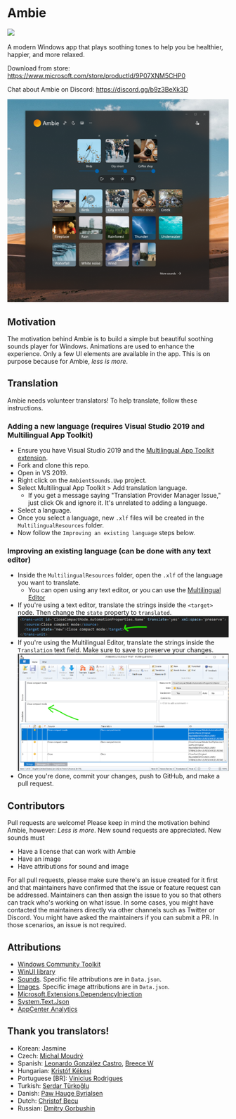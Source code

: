 # Ambie
<img src="https://raw.githubusercontent.com/jenius-apps/ambie/main/images/logo_transparent.png" width="250">


A modern Windows app that plays soothing tones to help you be healthier, happier, and more relaxed.


Download from store: https://www.microsoft.com/store/productId/9P07XNM5CHP0

Chat about Ambie on Discord: https://discord.gg/b9z3BeXk3D

![](images/ambie_hero.png)

## Motivation

The motivation behind Ambie is to build a simple but beautiful soothing sounds player for Windows. Animations are used to enhance the experience. Only a few UI elements are available in the app. This is on purpose because for Ambie, _less is more_.

## Translation

Ambie needs volunteer translators! To help translate, follow these instructions.

### Adding a new language (requires Visual Studio 2019 and Multilingual App Toolkit)
- Ensure you have Visual Studio 2019 and the [Multilingual App Toolkit extension](https://marketplace.visualstudio.com/items?itemName=MultilingualAppToolkit.MultilingualAppToolkit-18308).
- Fork and clone this repo.
- Open in VS 2019.
- Right click on the `AmbientSounds.Uwp` project.
- Select Multilingual App Toolkit > Add translation language.
    - If you get a message saying "Translation Provider Manager Issue," just click Ok and ignore it. It's unrelated to adding a language.
- Select a language. 
- Once you select a language, new `.xlf` files will be created in the `MultilingualResources` folder.
- Now follow the `Improving an existing language` steps below.

### Improving an existing language (can be done with any text editor)
- Inside the `MultilingualResources` folder, open the `.xlf` of the language you want to translate.
    - You can open using any text editor, or you can use the [Multilingual Editor](https://developer.microsoft.com/windows/develop/multilingual-app-toolkit)
- If you're using a text editor, translate the strings inside the `<target>` node. Then change the `state` property to `translated`.
    ![](images/text-translate.png)
- If you're using the Multilingual Editor, translate the strings inside the `Translation` text field. Make sure to save to preserve your changes.
    ![](images/toolkit-translate.png)
- Once you're done, commit your changes, push to GitHub, and make a pull request.

## Contributors

Pull requests are welcome! Please keep in mind the motivation behind Ambie, however: _Less is more_. New sound requests are appreciated. New sounds must
- Have a license that can work with Ambie
- Have an image
- Have attributions for sound and image

For all pull requests, please make sure there's an issue created for it first and that maintainers have confirmed that the issue or feature request can be addressed. Maintainers can then assign the issue to you so that others can track who's working on what issue. In some cases, you might have contacted the maintainers directly via other channels such as Twitter or Discord. You might have asked the maintainers if you can submit a PR. In those scenarios, an issue is not required.

## Attributions
- [Windows Community Toolkit](https://github.com/windows-toolkit/WindowsCommunityToolkit)
- [WinUI library](https://github.com/Microsoft/microsoft-ui-xaml)
- [Sounds](https://freesound.org). Specific file attributions are in `Data.json`.
- [Images](https://unsplash.com/). Specific image attributions are in `Data.json`.
- [Microsoft.Extensions.DependencyInjection](https://www.nuget.org/packages/Microsoft.Extensions.DependencyInjection/)
- [System.Text.Json](https://www.nuget.org/packages/System.Text.Json/)
- [AppCenter Analytics](https://appcenter.ms/)

## Thank you translators!

- Korean: Jasmine
- Czech: [Michal Moudrý](https://github.com/MichalMoudry)
- Spanish: [Leonardo González Castro](https://github.com/OnlyOnePro), [Breece W](https://github.com/BreeceW)
- Hungarian: [Kristóf Kékesi](https://github.com/KristofKekesi)
- Portuguese [BR]: [Vinicius Rodrigues](https://github.com/Suburbanno)
- Turkish: [Serdar Türkoğlu](https://github.com/daswareinfach)
- Danish: [Paw Hauge Byrialsen](https://github.com/byrialsen)
- Dutch: [Christof Becu](https://github.com/ChristofBecu)
- Russian: [Dmitry Gorbushin](https://github.com/Gorbushin)

